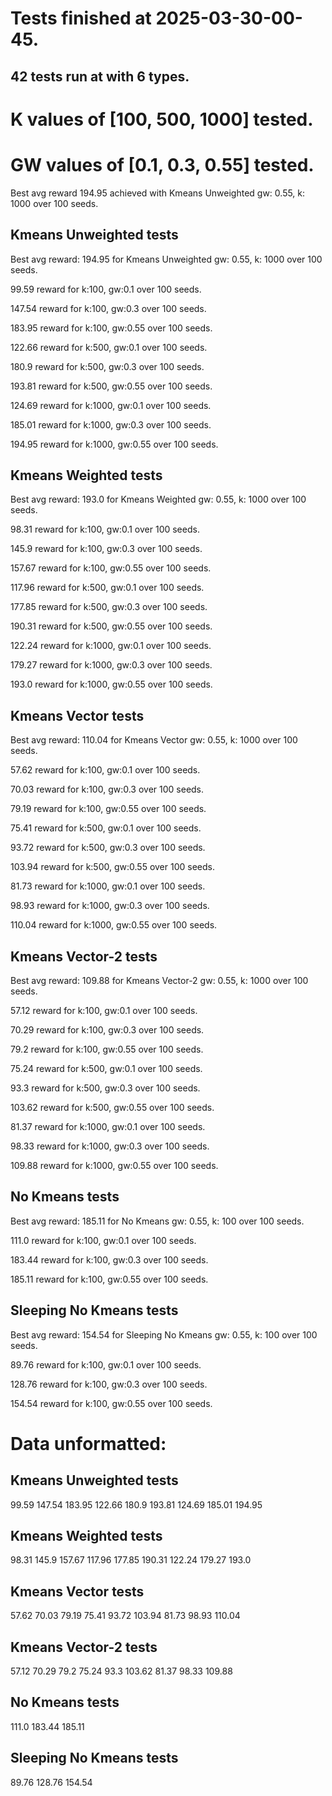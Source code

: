 # Tests finished at 2025-03-30-00-45.
## 42 tests run at with 6 types.
# K values of [100, 500, 1000] tested.
# GW values of [0.1, 0.3, 0.55] tested.
Best avg reward 194.95 achieved with Kmeans Unweighted gw: 0.55, k: 1000 over 100 seeds.


## Kmeans Unweighted tests
Best avg reward: 194.95 for Kmeans Unweighted gw: 0.55, k: 1000 over 100 seeds.

99.59 reward for k:100, gw:0.1 over 100 seeds.

147.54 reward for k:100, gw:0.3 over 100 seeds.

183.95 reward for k:100, gw:0.55 over 100 seeds.

122.66 reward for k:500, gw:0.1 over 100 seeds.

180.9 reward for k:500, gw:0.3 over 100 seeds.

193.81 reward for k:500, gw:0.55 over 100 seeds.

124.69 reward for k:1000, gw:0.1 over 100 seeds.

185.01 reward for k:1000, gw:0.3 over 100 seeds.

194.95 reward for k:1000, gw:0.55 over 100 seeds.

## Kmeans Weighted tests
Best avg reward: 193.0 for Kmeans Weighted gw: 0.55, k: 1000 over 100 seeds.

98.31 reward for k:100, gw:0.1 over 100 seeds.

145.9 reward for k:100, gw:0.3 over 100 seeds.

157.67 reward for k:100, gw:0.55 over 100 seeds.

117.96 reward for k:500, gw:0.1 over 100 seeds.

177.85 reward for k:500, gw:0.3 over 100 seeds.

190.31 reward for k:500, gw:0.55 over 100 seeds.

122.24 reward for k:1000, gw:0.1 over 100 seeds.

179.27 reward for k:1000, gw:0.3 over 100 seeds.

193.0 reward for k:1000, gw:0.55 over 100 seeds.

## Kmeans Vector tests
Best avg reward: 110.04 for Kmeans Vector gw: 0.55, k: 1000 over 100 seeds.

57.62 reward for k:100, gw:0.1 over 100 seeds.

70.03 reward for k:100, gw:0.3 over 100 seeds.

79.19 reward for k:100, gw:0.55 over 100 seeds.

75.41 reward for k:500, gw:0.1 over 100 seeds.

93.72 reward for k:500, gw:0.3 over 100 seeds.

103.94 reward for k:500, gw:0.55 over 100 seeds.

81.73 reward for k:1000, gw:0.1 over 100 seeds.

98.93 reward for k:1000, gw:0.3 over 100 seeds.

110.04 reward for k:1000, gw:0.55 over 100 seeds.

## Kmeans Vector-2 tests
Best avg reward: 109.88 for Kmeans Vector-2 gw: 0.55, k: 1000 over 100 seeds.

57.12 reward for k:100, gw:0.1 over 100 seeds.

70.29 reward for k:100, gw:0.3 over 100 seeds.

79.2 reward for k:100, gw:0.55 over 100 seeds.

75.24 reward for k:500, gw:0.1 over 100 seeds.

93.3 reward for k:500, gw:0.3 over 100 seeds.

103.62 reward for k:500, gw:0.55 over 100 seeds.

81.37 reward for k:1000, gw:0.1 over 100 seeds.

98.33 reward for k:1000, gw:0.3 over 100 seeds.

109.88 reward for k:1000, gw:0.55 over 100 seeds.

## No Kmeans tests
Best avg reward: 185.11 for No Kmeans gw: 0.55, k: 100 over 100 seeds.

111.0 reward for k:100, gw:0.1 over 100 seeds.

183.44 reward for k:100, gw:0.3 over 100 seeds.

185.11 reward for k:100, gw:0.55 over 100 seeds.

## Sleeping No Kmeans tests
Best avg reward: 154.54 for Sleeping No Kmeans gw: 0.55, k: 100 over 100 seeds.

89.76 reward for k:100, gw:0.1 over 100 seeds.

128.76 reward for k:100, gw:0.3 over 100 seeds.

154.54 reward for k:100, gw:0.55 over 100 seeds.

# Data unformatted:



## Kmeans Unweighted tests
99.59
147.54
183.95
122.66
180.9
193.81
124.69
185.01
194.95

## Kmeans Weighted tests
98.31
145.9
157.67
117.96
177.85
190.31
122.24
179.27
193.0

## Kmeans Vector tests
57.62
70.03
79.19
75.41
93.72
103.94
81.73
98.93
110.04

## Kmeans Vector-2 tests
57.12
70.29
79.2
75.24
93.3
103.62
81.37
98.33
109.88

## No Kmeans tests
111.0
183.44
185.11

## Sleeping No Kmeans tests
89.76
128.76
154.54
